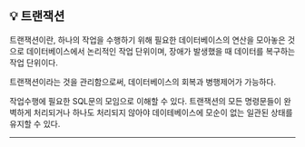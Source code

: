 ## 💡 트랜잭션
트랜잭션이란, 하나의 작업을 수행하기 위해 필요한 데이터베이스의 연산을 모아놓은 것으로 데이터베이스에서 논리적인 작업 단위이며, 장애가 발생했을 때
데이터를 복구하는 작업 단위이다.

트랜잭션이라는 것을 관리함으로써, 데이터베이스의 회복과 병행제어가 가능하다.

작업수행에 필요한 SQL문의 모임으로 이해할 수 있다.
트랜잭션의 모든 명령문들이 완벽하게 처리되거나 하나도 처리되지 않아야 데이테베이스에 모순이 없는 일관된 상태를 유지할 수 있다.

-----
</br>
